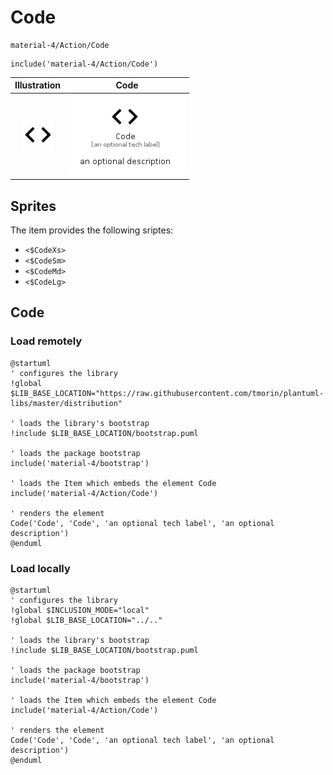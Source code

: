 # Code


```text
material-4/Action/Code
```

```text
include('material-4/Action/Code')
```



| Illustration | Code |
| :---: | :---: |
| ![illustration for Illustration](../../material-4/Action/Code.png) | ![illustration for Code](../../material-4/Action/Code.Local.png) |



## Sprites
The item provides the following sriptes:

- `<$CodeXs>`
- `<$CodeSm>`
- `<$CodeMd>`
- `<$CodeLg>`





## Code

### Load remotely
```plantuml
@startuml
' configures the library
!global $LIB_BASE_LOCATION="https://raw.githubusercontent.com/tmorin/plantuml-libs/master/distribution"

' loads the library's bootstrap
!include $LIB_BASE_LOCATION/bootstrap.puml

' loads the package bootstrap
include('material-4/bootstrap')

' loads the Item which embeds the element Code
include('material-4/Action/Code')

' renders the element
Code('Code', 'Code', 'an optional tech label', 'an optional description')
@enduml
```

### Load locally
```plantuml
@startuml
' configures the library
!global $INCLUSION_MODE="local"
!global $LIB_BASE_LOCATION="../.."

' loads the library's bootstrap
!include $LIB_BASE_LOCATION/bootstrap.puml

' loads the package bootstrap
include('material-4/bootstrap')

' loads the Item which embeds the element Code
include('material-4/Action/Code')

' renders the element
Code('Code', 'Code', 'an optional tech label', 'an optional description')
@enduml
```

